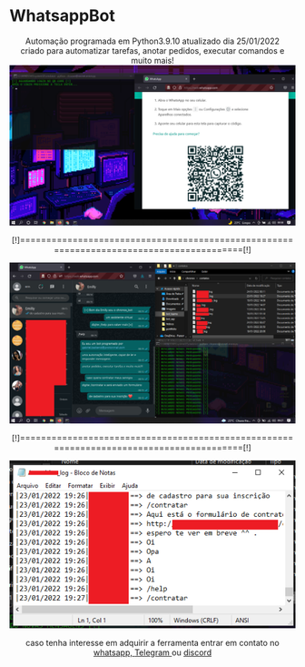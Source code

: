 # WhatsappBot
<center>
Automação programada em Python3.9.10 atualizado dia 25/01/2022<br> criado para automatizar tarefas, anotar pedidos, executar comandos e muito mais!<br>

<img src="bot.png">
  <p>[!]========================================================================================[!]</p>
<img src="bot1.png">
  <p>[!]========================================================================================[!]</p>
<img src="bot3.png">
  <p> caso tenha interesse em adquirir a ferramenta entrar em contato no <a href="https://wa.me/+5561999729684">whatsapp, </a><a href="https://t.me/secdevdf">Telegram </a> ou <a href="https://discord.gg/Uq2mgCSZA2">discord </a>
</center>

